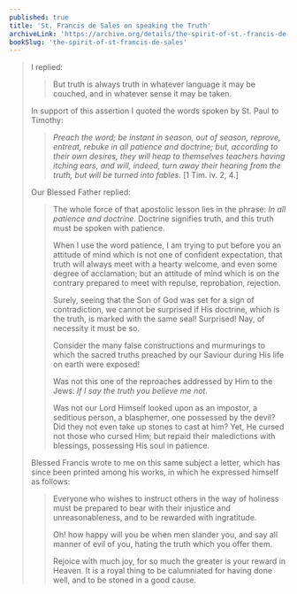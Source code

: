 ```yaml
---
published: true
title: 'St. Francis de Sales on speaking the Truth'
archiveLink: 'https://archive.org/details/the-spirit-of-st.-francis-de-sales/page/82?view=theater'
bookSlug: 'the-spirit-of-st-francis-de-sales'
---
```


> I replied:
> 
>> But truth is always truth in whatever language it may be couched, and in whatever sense it may be taken.
> 
> In support of this assertion I quoted the words spoken by St. Paul to Timothy:
> 
>> *Preach the word; be instant in season, out of season, reprove, entreat, rebuke in all patience and doctrine; but, according to their own desires, they will heap to themselves teachers having itching ears, and will, indeed, turn away their hearing from the truth, but will be turned into fables.* [1 Tim. iv. 2, 4.]
> 
> Our Blessed Father replied:
> 
>> The whole force of that apostolic lesson lies in the phrase: *In all patience and doctrine*. Doctrine signifies truth, and this truth must be spoken with patience.
>> 
>> When I use the word patience, I am trying to put before you an attitude of mind which is not one of confident expectation, that truth will always meet with a hearty welcome, and even some degree of acclamation; but an attitude of mind which is on the contrary prepared to meet with repulse, reprobation, rejection.
>> 
>> Surely, seeing that the Son of God was set for a sign of contradiction, we cannot be surprised if His doctrine, which is the truth, is marked with the same seal! Surprised! Nay, of necessity it must be so.
>> 
>> Consider the many false constructions and murmurings to which the sacred truths preached by our Saviour during His life on earth were exposed!
>> 
>> Was not this one of the reproaches addressed by Him to the Jews: *If I say the truth you believe me not.*
>> 
>> Was not our Lord Himself looked upon as an impostor, a seditious person, a blasphemer, one possessed by the devil? Did they not even take up stones to cast at him? Yet, He cursed not those who cursed Him; but repaid their maledictions with blessings, possessing His soul in patience.
> 
> Blessed Francis wrote to me on this same subject a letter, which has since been printed among his works, in which he expressed himself as follows:
> 
>> Everyone who wishes to instruct others in the way of holiness must be prepared to bear with their injustice and unreasonableness, and to be rewarded with ingratitude.
>> 
>> Oh! how happy will you be when men slander you, and say all manner of evil of you, hating the truth which you offer them.
>> 
>> Rejoice with much joy, for so much the greater is your reward in Heaven. It is a royal thing to be calumniated for having done well, and to be stoned in a good cause.
